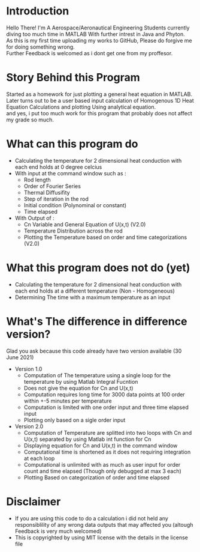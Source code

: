 # Introduction
Hello There! 
I'm A Aerospace/Aeronautical Engineering Students currently diving too much time in MATLAB With further intrest in Java and Phyton.<br>
As this is my first time uploading my works to GitHub, Please do forgive me for doing something wrong.<br>
Further Feedback is welcomed as i dont get one from my proffesor.<br>

# Story Behind this Program
Started as a homework for just plotting a general heat equation in MATLAB.<br>
Later turns out to be a user based input calculation of Homogenous 1D Heat Equation Calculations and plotting Using analytical equation.<br>
and yes, i put too much work for this program that probably does not affect my grade so much.<br>

# What can this program do
- Calculating the temperature for 2 dimensional heat conduction with each end holds at 0 degree celcius<br>
- With input at the command window such as :<br>
  - Rod length<br>
  - Order of Fourier Series<br>
  - Thermal Diffusifity<br>
  - Step of iteration in the rod<br>
  - Initial condition (Polynominal or constant)<br>
  - Time elapsed<br>
- With Output of : <br>
  - Cn Variable and General Equation of U(x,t) (V2.0)<br>
  - Temperature Distribution across the rod<br>
  - Plotting the Temperature based on order and time categorizations (V2.0)<br>
# What this program does not do (yet)
- Calculating the temperature for 2 dimensional heat conduction with each end holds at a different temperature (Non - Homogeneous)<br>
- Determining The time with a maximum temperature as an input<br>
# What's The difference in difference version? <br>
Glad you ask because this code already have two version available (30 June 2021)<br>
- Version 1.0 <br>
  - Computation of The temperature using a single loop for the temperature by using Matlab Integral Fucntion<br>
  - Does not give the equation for Cn and U(x,t)<br>
  - Computation requires long time for 3000 data points at 100 order within +-5 minutes per temperature<br>
  - Computation is limited with one order input and three time elapsed input<br>
  - Plotting only based on a sigle order input<br>
- Version 2.0 <br>
  - Computation of Temperature are splitted into two loops with Cn and U(x,t) separated by using Matlab int function for Cn<br>
  - Displaying equation for Cn and U(x,t) in the command window<br>
  - Computational time is shortened as it does not requiring integration at each loop<br>
  - Computational is unlimited with as much as user input for order count and time elapsed (Though only debugged at max 3 each)<br>
  - Plotting Based on categorization of order and time elapsed<br>
# Disclaimer
- If you are using this code to do a calculation i did not held any responsiblility of any wrong data outputs that may affected you (altough Feedback is very much welcomed)<br>
- This is copyrighted by using MIT license with the details in the license file<br>
